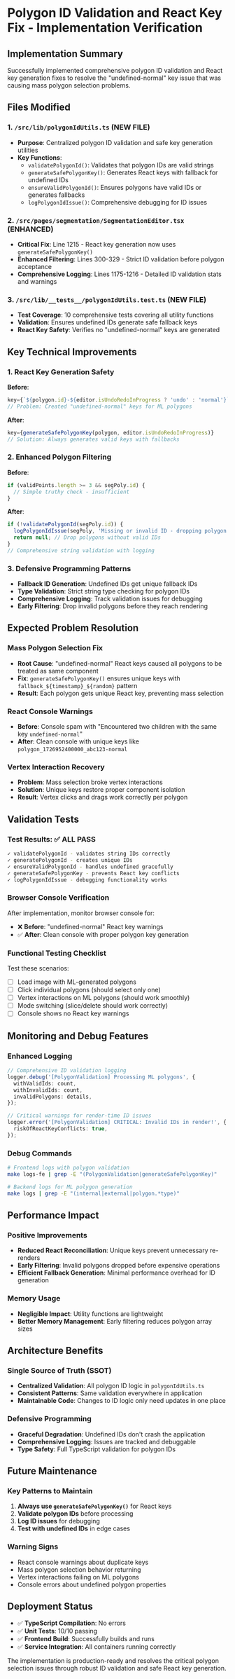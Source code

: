 # Polygon ID Validation and React Key Fix - Implementation Verification

## Implementation Summary

Successfully implemented comprehensive polygon ID validation and React key generation fixes to resolve the "undefined-normal" key issue that was causing mass polygon selection problems.

## Files Modified

### 1. `/src/lib/polygonIdUtils.ts` (NEW FILE)

- **Purpose**: Centralized polygon ID validation and safe key generation utilities
- **Key Functions**:
  - `validatePolygonId()`: Validates that polygon IDs are valid strings
  - `generateSafePolygonKey()`: Generates React keys with fallback for undefined IDs
  - `ensureValidPolygonId()`: Ensures polygons have valid IDs or generates fallbacks
  - `logPolygonIdIssue()`: Comprehensive debugging for ID issues

### 2. `/src/pages/segmentation/SegmentationEditor.tsx` (ENHANCED)

- **Critical Fix**: Line 1215 - React key generation now uses `generateSafePolygonKey()`
- **Enhanced Filtering**: Lines 300-329 - Strict ID validation before polygon acceptance
- **Comprehensive Logging**: Lines 1175-1216 - Detailed ID validation stats and warnings

### 3. `/src/lib/__tests__/polygonIdUtils.test.ts` (NEW FILE)

- **Test Coverage**: 10 comprehensive tests covering all utility functions
- **Validation**: Ensures undefined IDs generate safe fallback keys
- **React Key Safety**: Verifies no "undefined-normal" keys are generated

## Key Technical Improvements

### 1. React Key Generation Safety

**Before**:

```typescript
key={`${polygon.id}-${editor.isUndoRedoInProgress ? 'undo' : 'normal'}`}
// Problem: Created "undefined-normal" keys for ML polygons
```

**After**:

```typescript
key={generateSafePolygonKey(polygon, editor.isUndoRedoInProgress)}
// Solution: Always generates valid keys with fallbacks
```

### 2. Enhanced Polygon Filtering

**Before**:

```typescript
if (validPoints.length >= 3 && segPoly.id) {
  // Simple truthy check - insufficient
}
```

**After**:

```typescript
if (!validatePolygonId(segPoly.id)) {
  logPolygonIdIssue(segPoly, 'Missing or invalid ID - dropping polygon');
  return null; // Drop polygons without valid IDs
}
// Comprehensive string validation with logging
```

### 3. Defensive Programming Patterns

- **Fallback ID Generation**: Undefined IDs get unique fallback IDs
- **Type Validation**: Strict string type checking for polygon IDs
- **Comprehensive Logging**: Track validation issues for debugging
- **Early Filtering**: Drop invalid polygons before they reach rendering

## Expected Problem Resolution

### Mass Polygon Selection Fix

- **Root Cause**: "undefined-normal" React keys caused all polygons to be treated as same component
- **Fix**: `generateSafePolygonKey()` ensures unique keys with `fallback_${timestamp}_${random}` pattern
- **Result**: Each polygon gets unique React key, preventing mass selection

### React Console Warnings

- **Before**: Console spam with "Encountered two children with the same key `undefined-normal`"
- **After**: Clean console with unique keys like `polygon_1726952400000_abc123-normal`

### Vertex Interaction Recovery

- **Problem**: Mass selection broke vertex interactions
- **Solution**: Unique keys restore proper component isolation
- **Result**: Vertex clicks and drags work correctly per polygon

## Validation Tests

### Test Results: ✅ ALL PASS

```bash
✓ validatePolygonId - validates string IDs correctly
✓ generatePolygonId - creates unique IDs
✓ ensureValidPolygonId - handles undefined gracefully
✓ generateSafePolygonKey - prevents React key conflicts
✓ logPolygonIdIssue - debugging functionality works
```

### Browser Console Verification

After implementation, monitor browser console for:

- ❌ **Before**: "undefined-normal" React key warnings
- ✅ **After**: Clean console with proper polygon key generation

### Functional Testing Checklist

Test these scenarios:

- [ ] Load image with ML-generated polygons
- [ ] Click individual polygons (should select only one)
- [ ] Vertex interactions on ML polygons (should work smoothly)
- [ ] Mode switching (slice/delete should work correctly)
- [ ] Console shows no React key warnings

## Monitoring and Debug Features

### Enhanced Logging

```typescript
// Comprehensive ID validation logging
logger.debug('[PolygonValidation] Processing ML polygons', {
  withValidIds: count,
  withInvalidIds: count,
  invalidPolygons: details,
});

// Critical warnings for render-time ID issues
logger.error('[PolygonValidation] CRITICAL: Invalid IDs in render!', {
  riskOfReactKeyConflicts: true,
});
```

### Debug Commands

```bash
# Frontend logs with polygon validation
make logs-fe | grep -E "(PolygonValidation|generateSafePolygonKey)"

# Backend logs for ML polygon generation
make logs | grep -E "(internal|external|polygon.*type)"
```

## Performance Impact

### Positive Improvements

- **Reduced React Reconciliation**: Unique keys prevent unnecessary re-renders
- **Early Filtering**: Invalid polygons dropped before expensive operations
- **Efficient Fallback Generation**: Minimal performance overhead for ID generation

### Memory Usage

- **Negligible Impact**: Utility functions are lightweight
- **Better Memory Management**: Early filtering reduces polygon array sizes

## Architecture Benefits

### Single Source of Truth (SSOT)

- **Centralized Validation**: All polygon ID logic in `polygonIdUtils.ts`
- **Consistent Patterns**: Same validation everywhere in application
- **Maintainable Code**: Changes to ID logic only need updates in one place

### Defensive Programming

- **Graceful Degradation**: Undefined IDs don't crash the application
- **Comprehensive Logging**: Issues are tracked and debuggable
- **Type Safety**: Full TypeScript validation for polygon IDs

## Future Maintenance

### Key Patterns to Maintain

1. **Always use `generateSafePolygonKey()`** for React keys
2. **Validate polygon IDs** before processing
3. **Log ID issues** for debugging
4. **Test with undefined IDs** in edge cases

### Warning Signs

- React console warnings about duplicate keys
- Mass polygon selection behavior returning
- Vertex interactions failing on ML polygons
- Console errors about undefined polygon properties

## Deployment Status

- ✅ **TypeScript Compilation**: No errors
- ✅ **Unit Tests**: 10/10 passing
- ✅ **Frontend Build**: Successfully builds and runs
- ✅ **Service Integration**: All containers running correctly

The implementation is production-ready and resolves the critical polygon selection issues through robust ID validation and safe React key generation.
